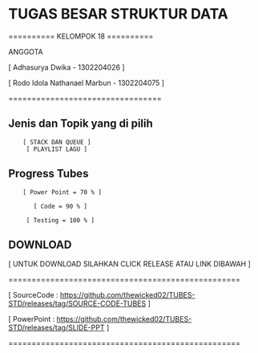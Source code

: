 # TUGAS BESAR STRUKTUR DATA

========== KELOMPOK 18 ==========

ANGGOTA 

[ Adhasurya Dwika - 1302204026 ]

[ Rodo Idola Nathanael Marbun - 1302204075 ]

=================================

## Jenis dan Topik yang di pilih

        [ STACK DAN QUEUE ]
         [ PLAYLIST LAGU ]

## Progress Tubes

        [ Power Point = 70 % ]

           [ Code = 90 % ]
           
         [ Testing = 100 % ]


## DOWNLOAD

  [ UNTUK DOWNLOAD SILAHKAN CLICK RELEASE ATAU LINK DIBAWAH ]    
         
==================================================    

 [ SourceCode : https://github.com/thewicked02/TUBES-STD/releases/tag/SOURCE-CODE-TUBES  ]
 
 [ PowerPoint : https://github.com/thewicked02/TUBES-STD/releases/tag/SLIDE-PPT ]
 
==================================================
